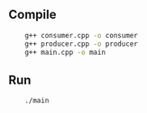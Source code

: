 
## Compile
```bash
    g++ consumer.cpp -o consumer 
    g++ producer.cpp -o producer
    g++ main.cpp -o main
```
## Run
```bash
    ./main
```
